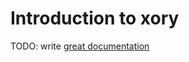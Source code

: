 # Introduction to xory

TODO: write [great documentation](http://jacobian.org/writing/what-to-write/)
